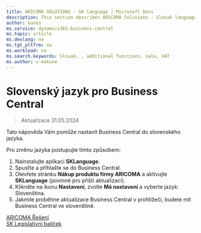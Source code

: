 ```yaml
---
title: ARICOMA SOLUTIONS - SK language | Microsoft Docs
description: This section describes ARICOMA Solutions - Slovak language
author: kunes
ms.service: dynamics365-business-central
ms.topic: article
ms.devlang: na
ms.tgt_pltfrm: na
ms.workload: na
ms.search.keywords: Slovak, , additional functions, sale, VAT
ms.author: v-makune
---
```


# Slovenský jazyk pro Business Central

> Aktualizace 31.05.2024

Tato nápověda Vám pomůže nastavit Business Central do slovenského jazyka.

Pro změnu jazyka postupujte tímto způsobem:
1. Nainstalujte aplikaci **SKLanguage**.
2. Spusťte a přihlašte se do Business Central.
3. Otevřete stránku **Nákup produktu firmy ARICOMA** a aktivujte **SKLanguage** (povinné pro příští aktualizaci).
4. Klikněte na ikonu **Nastavení**, zvolte **Má nastavení** a vyberte jazyk: Slovenština.
5. Jakmile proběhne aktualizace Business Central v prohlížeči, budete mít Business Central ve slovenštině.  


[ARICOMA Řešení](solutions.md)  
[SK Legislativní balíček](sk-legislative-pack.md)
